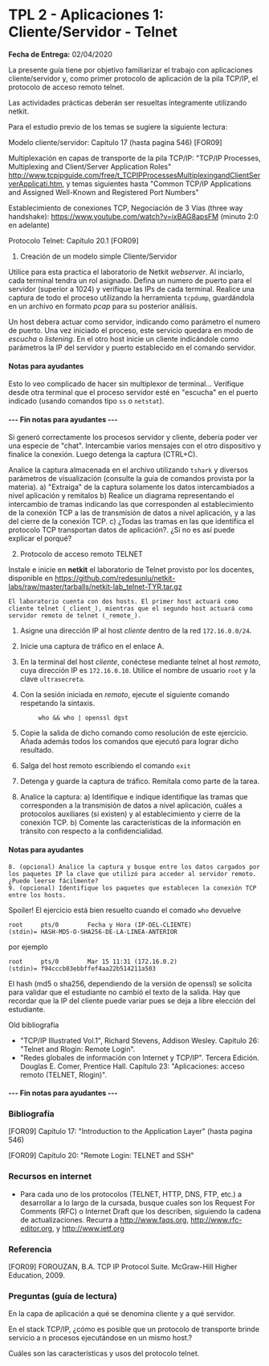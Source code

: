 TPL 2 - Aplicaciones 1: Cliente/Servidor - Telnet
=================================================

**Fecha de Entrega:** 02/04/2020

La presente guía tiene por objetivo familiarizar el trabajo con aplicaciones cliente/servidor y, como primer protocolo de aplicación de la pila TCP/IP, el protocolo de acceso remoto telnet.

Las actividades prácticas deberán ser resueltas íntegramente utilizando netkit.

Para el estudio previo de los temas se sugiere la siguiente lectura:

Modelo cliente/servidor: Capítulo 17 (hasta pagina 546) [FOR09]

Multiplexación en capas de transporte de la pila TCP/IP: "TCP/IP Processes, Multiplexing and Client/Server Application Roles" <http://www.tcpipguide.com/free/t_TCPIPProcessesMultiplexingandClientServerApplicati.htm>, y temas siguientes hasta "Common TCP/IP Applications and Assigned Well-Known and Registered Port Numbers"

Establecimiento de conexiones TCP, Negociación de 3 Vías (three way handshake): <https://www.youtube.com/watch?v=ixBAG8apsFM> (minuto 2:0 en adelante)
 
Protocolo Telnet: Capítulo 20.1 [FOR09]

1. Creación de un modelo simple Cliente/Servidor

Utilice para esta practica el laboratorio de Netkit _webserver_. Al inciarlo, cada terminal tendra un rol asignado. Defina un numero de puerto para el servidor (superior a 1024) y verifique las IPs de cada terminal. Realice una captura de todo el proceso utilizando la herramienta `tcpdump`, guardándola en un archivo en formato _pcap_ para su posterior análisis.

Un host debera actuar como servidor, indicando como parámetro el numero de puerto. Una vez iniciado el proceso, este servicio quedara en modo de _escucha_ o _listening_. En el otro host inicie un cliente indicándole como parámetros la IP del servidor y puerto establecido en el comando servidor.

#### Notas para ayudantes

Esto lo veo complicado de hacer sin multiplexor de terminal...
Verifique desde otra terminal que el proceso servidor esté en "escucha" en el puerto indicado (usando comandos tipo `ss` o `netstat`).

#### --- Fin notas para ayudantes ---

Si generó correctamente los procesos servidor y cliente, debería poder ver una especie de "chat". Intercambie varios mensajes con el otro dispositivo y finalice la conexión. Luego detenga la captura (CTRL+C).

Analice la captura almacenada en el archivo utilizando `tshark` y diversos parámetros de visualización (consulte la guia de comandos provista por la materia).
  a) "Extraiga" de la captura solamente los datos intercambiados a nivel aplicación y remítalos
  b) Realice un diagrama representando el intercambio de tramas indicando las que corresponden al establecimiento de la conexión TCP a las de transmisión de datos a nivel aplicación, y a las del cierre de la conexión TCP.
  c) ¿Todas las tramas en las que identifica el protocolo TCP transportan datos de aplicación?. ¿Si no es así puede explicar el porqué?


2. Protocolo de acceso remoto TELNET

Instale e inicie en **netkit** el laboratorio de Telnet provisto por los docentes, disponible en <https://github.com/redesunlu/netkit-labs/raw/master/tarballs/netkit-lab_telnet-TYR.tar.gz>

    El laboratorio cuenta con dos hosts. El primer host actuará como cliente telnet (_client_), mientras que el segundo host actuará como servidor remoto de telnet (_remote_).

1. Asigne una dirección IP al host _cliente_ dentro de la red `172.16.0.0/24`.
2. Inicie una captura de tráfico en el enlace A.
3. En la terminal del host _cliente_, conéctese mediante telnet al host _remoto_, cuya dirección IP es `172.16.0.10`. Utilice el nombre de usuario `root` y la clave `ultrasecreta`.
4. Con la sesión iniciada en _remoto_, ejecute el siguiente comando respetando la sintaxis.

            who && who | openssl dgst

5. Copie la salida de dicho comando como resolución de este ejercicio. Añada además todos los comandos que ejecutó para lograr dicho resultado.
6. Salga del host remoto escribiendo el comando `exit`
7. Detenga y guarde la captura de tráfico. Remítala como parte de la tarea.
8. Analice la captura:
  a) Identifique e indique identifique las tramas que corresponden a la transmisión de datos a nivel aplicación, cuáles a protocolos auxiliares (si existen) y al establecimiento y cierre de la conexión TCP.
  b) Comente las características de la información en tránsito con respecto a la confidencialidad.

#### Notas para ayudantes

    8. (opcional) Analice la captura y busque entre los datos cargados por los paquetes IP la clave que utilizó para acceder al servidor remoto. ¿Puede leerse fácilmente?
    9. (opcional) Identifique los paquetes que establecen la conexión TCP entre los hosts.

Spoiler! El ejercicio está bien resuelto cuando el comado `who` devuelve

    root     pts/0        Fecha y Hora (IP-DEL-CLIENTE)
    (stdin)= HASH-MD5-O-SHA256-DE-LA-LINEA-ANTERIOR

por ejemplo

    root     pts/0        Mar 15 11:31 (172.16.0.2)
    (stdin)= f94cccb03ebbffef4aa22b514211a503

El hash (md5 o sha256, dependiendo de la versión de openssl) se solicita para validar que el estudiante no cambió el texto de la salida. Hay que recordar que la IP del cliente puede variar pues se deja a libre elección del estudiante.

Old bibliografia

* "TCP/IP Illustrated Vol.1", Richard Stevens, Addison Wesley.  Capítulo 26: "Telnet and Rlogin: Remote Login".
* "Redes globales de información con Internet y TCP/IP". Tercera Edición. Douglas E. Comer, Prentice Hall. Capítulo 23: "Aplicaciones: acceso remoto (TELNET, Rlogin)".

#### --- Fin notas para ayudantes ---

### Bibliografía

[FOR09] Capítulo 17: "Introduction to the Application Layer" (hasta pagina 546)

[FOR09] Capítulo 20: "Remote Login: TELNET and SSH"

### Recursos en internet

* Para cada uno de los protocolos (TELNET, HTTP, DNS, FTP, etc.) a desarrollar a lo largo de la cursada, busque cuales son los Request For Comments (RFC) o Internet Draft que los describen, siguiendo la cadena de actualizaciones. Recurra a <http://www.faqs.org>, <http://www.rfc-editor.org>, y <http://www.ietf.org>

### Referencia

[FOR09] FOROUZAN, B.A. TCP IP Protocol Suite. McGraw-Hill Higher Education, 2009.


### Preguntas (guía de lectura)

En la capa de aplicación a qué se denomina cliente y a qué servidor.

En el stack TCP/IP, ¿cómo es posible que un protocolo de transporte brinde servicio a n procesos ejecutándose en un mismo host.?

Cuáles son las características y usos del protocolo telnet.
